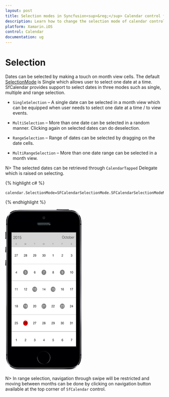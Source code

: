 ```yaml
---
layout: post
title: Selection modes in Syncfusion<sup>&reg;</sup> Calendar control for Xamarin.iOS
description: Learn how to change the selection mode of calendar control
platform: Xamarin.iOS
control: Calendar
documentation: ug
---
```


# Selection

Dates can be selected by making a touch on month view cells. The default [SelectionMode](https://help.syncfusion.com/cr/xamarin-ios/Syncfusion.SfCalendar.iOS.SFCalendar.html#Syncfusion_SfCalendar_iOS_SFCalendar_SelectionMode) is Single which allows user to select one date at a time. SfCalendar provides support to select dates in three modes such as single, multiple and range selection.

* `SingleSelection` – A single date can be selected in a month view which can be equipped when user needs to select one date at a time / to view events.

* `MultiSelection` – More than one date can be selected in a random manner. Clicking again on selected dates can do deselection.

* `RangeSelection` – Range of dates can be selected by dragging on the date cells.

* `MultiRangeSelection` – More than one date range can be selected in a month view.


N> The selected dates can be retrieved through `CalendarTapped` Delegate which is raised on selecting.


{% highlight c# %}
	
	calendar.SelectionMode=SFCalendarSelectionMode.SFCalendarSelectionModeMultiple;
	
{% endhighlight %}


![MultiSelection support in Xamarin.iOS calendar](images/xamarin.ios-calendar-multi_selection.png)                                        


N> In range selection, navigation through swipe will be restricted and moving between months can be done by clicking on navigation button available at the top corner of `SfCalendar` control.
